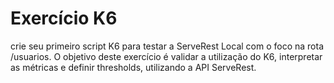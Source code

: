 # Exercício K6
crie seu primeiro script K6 para testar a ServeRest Local com o foco na rota /usuarios. O objetivo deste exercício é validar a utilização do K6, interpretar as métricas e definir thresholds, utilizando a API ServeRest.